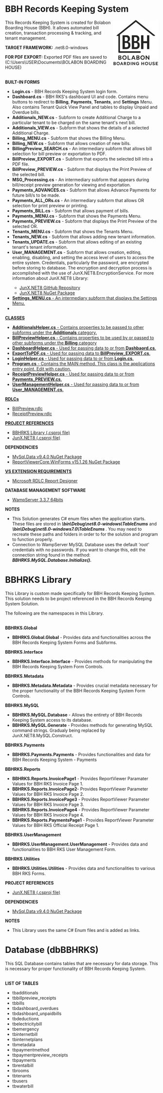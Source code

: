 # BBH Records Keeping System
<img src="BBH Records Keeping System/bbhLogo.png" align="right" width="150px" height="150px" /> 
<p>This Records Keeping System is created for Bolabon Boarding House (BBH). It allows automated bill creation, transaction processing &amp; tracking, and tenant management.</p>
<p><strong>TARGET FRAMEWORK:</strong> .net8.0-windows</p>
<p><strong>FOR PDF EXPORT:</strong> Exported PDF files are saved to (C:\Users\USER\Documents\BOLABON BOARDING HOUSE)</p>
<br/>
<strong>BUILT-IN FORMS </strong>
<ul>
  <li><strong>Login.cs</strong> - BBH Records Keeping System login form.</li>
  <li><strong>Dashboard.cs</strong> - BBH RKS's dashboard UI and code. Contains menu buttons to redirect to <b>Billing</b>, <b>Payments</b>, <b>Tenants</b>, and <b>Settings</b> Menu. Also contains Tenant 
    Quick View Panel and tables to display Unpaid and Overdue bills.</li>
  <li><strong>Additionals_NEW.cs</strong> - Subform to create Additional Charge to a particular tenant to be charged on the same tenant's next bill.</li>
  <li><strong>Additionals_VIEW.cs</strong> - Subform that shows the details of a selected Additional Charge.</li>
  <li><strong>Billing_MENU.cs</strong> - Subform that shows the Billing Menu.</li>
  <li><strong>Billing_NEW.cs</strong> - Subform that allows creation of new bills.</li>
  <li><strong>BillingPreview_SEARCH.cs</strong> - An intermediary subform that allows bill selection for bill preview or exportation to PDF.</li>
  <li><strong>BillPreview_EXPORT.cs</strong> - Subform that exports the selected bill into a PDF file.</li>
  <li><strong>BillPreview_PREVIEW.cs</strong> - Subform that displays the Print Preview of the selected bill.</li>
  <li><strong>MSG_Processing.cs</strong> - An intermediary subform that appears during bill/receipt preview generation for viewing and exportation.</li>
  <li><strong>Payments_ADVANCES.cs</strong> - Subform that allows Advance Payments for future bill/s to be made.</li>
  <li><strong>Payments_ALL_ORs.cs</strong> - An intermediary subform that allows OR selection for print preview or printing.</li>
  <li><strong>Payments_BILL.cs</strong> - Subform that allows payment of bills.</li>
  <li><strong>Payments_MENU.cs</strong> - Subform that shows the Payments Menu.</li>
  <li><strong>Payments_PREVIEW.cs</strong> - Subform that displays the Print Preview of the selected OR.</li>
  <li><strong>Tenants_MENU.cs</strong> - Subform that shows the Tenants Menu.</li>
  <li><strong>Tenants_NEW.cs</strong> - Subform that allows adding new tenant information.</li>
  <li><strong>Tenants_UPDATE.cs</strong> - Subform that allows editing of an existing tenant's tenant information.</li>
  <li><strong>User_MANAGEMENT.cs</strong> - Subform that allows creation, editing, enabling, disabling, and setting the access level of users to access the entire system. Credentials, particularly the
    password, are encrypted before storing to database. The encryption and decryption process is accomplished with the use of JunX.NET8.EncryptionService. For more information about JunX.NET8 Library:
    </li>
    <ul>
      <li><a href="https://github.com/JuniperB07/JunX.NET">JunX.NET8 GitHub Repository</a></li>
      <li><a href="https://www.nuget.org/packages/JunX.NET8">JunX.NET8 NuGet Package</li>
    </ul>
  <li><strong>Settings_MENU.cs</strong> - An intermediary subform that displays the Settings Menu.</li>
  <li></li>
</ul>
<strong>CLASSES</strong>
<ul>
  <li><strong>AdditionalsHelper.cs</strong> - Contains properties to be passed to other subforms under the <b>Additionals</b> category.</li>
  <li><strong>BillPreviewHelper.cs</strong> - Contains properties to be used by or passed to other subforms under the <b>Billing</b> category</li>
  <li><strong>DashboardHelper.cs</strong> - Used for passing data to or from <b>Dashbaord.cs</b>.</li>
  <li><strong>ExportToPDF.cs</strong> - Used for passing data to <b>BillPreview_EXPORT.cs</b>.</li>
  <li><strong>LoginHelper.cs</strong> - Used for passing data to or from <b>Login.cs</b>.</li>
  <li><strong>Program.cs</strong> - Contains the MAIN method. This class is the applications entry point. Edit with caution.</li>
  <li><strong>ReceiptPreviewHelper.cs</strong> - Used for passing data to or from <b>Payments_PREVIEW.cs</b>.</li>
  <li><strong>UserManagementHelper.cs</strong> - Used for passing data to or from <b>User_MANAGEMENT.cs</b>.</li>
</ul>
<strong>RDLCs</strong>
<ul>
  <li>BillPreview.rdlc</li>
  <li>ReceiptPreview.rdlc</li>
</ul>
<strong>PROJECT REFERENCES</strong>
<ul>
  <li><a href="https://github.com/JuniperB07/BBH-Records-Keeping-System/tree/f6f30b508ce5c1e29a0336a097f4186ffd35de1b/BBHRKS%20Library">BBHRKS Library 
  (.csproj file)</a>
  </li>
  <li><a href="https://github.com/JuniperB07/JunX.NET">JunX.NET8 (.csproj file)</a></li>
</ul>
<strong>DEPENDENCIES</strong>
<ul>
  <li><a href="https://www.nuget.org/packages/MySql.Data/9.4.0?_src=template">MySql.Data v9.4.0 NuGet Package</a></li>
  <li><a href="https://www.nuget.org/packages/ReportViewerCore.WinForms/15.1.26?_src=template">ReportViewerCore.WinForms v15.1.26 NuGet Package</li>
</ul>
<strong>VS EXTENSION REQUIREMENTS</strong>
<ul>
  <li><a href="https://marketplace.visualstudio.com/items?itemName=ProBITools.MicrosoftRdlcReportDesignerforVisualStudio2022">
    Microsoft RDLC Report Designer </a>
  </li>
</ul>
<strong>DATABASE MANAGEMENT SOFTWARE</strong>
<ul>
  <li><a href="https://www.wampserver.com/en/download-wampserver-64bits">WampServer 3.3.7 64bits</a></li>
</ul>
<strong>NOTES</strong>
<ul>
  <li>This Solution generates C# enum files when the application starts. These files are stored in <b><i>\bin\Debug\net8.0-windows\TableEnums</i></b> and <b><i>\bin\Debug\net8.0-windows7.0\TableEnums</i>
  </b>. You may need to recreate these paths and folders in order to for the solution and program to function properly.</li>
  <li>Connection to WampServer MySQL Database uses the default <i>'root'</i> credentials with no passwords. If you want to change this, edit the connection string found in the method: 
    <b><i>BBHRKS.MySQL.Database.Initialize().</i></b></li>
</ul>

# BBHRKS Library
<p>This Library is custom made specifically for BBH Records Keeping System. This solution needs to be project referenced in the BBH Records Keeping System Solution.</p>
<p>The following are the namespaces in this Library.</p>
<br/>
<strong>BBHRKS.Global</strong>
<ul>
  <li><strong>BBHRKS.Global.Global</strong> - Provides data and functionalities across the BBH Records Keeping System Forms and Subforms.</li>
</ul>
<strong>BBHRKS.Interface</strong>
<ul>
  <li><strong>BBHRKS.Interface.Interface</strong> - Provides methods for manipulating the BBH Records Keeping System Form Controls.</li>
</ul>
<strong>BBHRKS.Metadata</strong>
<ul>
  <li><strong>BBHRKS.Metadata.Metadata</strong> - Provides crucial metadata necessary for the proper functionality of the BBH Records Keeping System Form Controls.</li>
</ul>
<strong>BBHRKS.MySQL</strong>
<ul>
  <li><strong>BBHRKS.MySQL.Database</strong> - Allows the entirety of BBH Records Keeping System access to its database.</li>
  <li><strong>BBHRKS.MySQL.Generate</strong> - Provides methods for generating MySQL command strings. Gradualy being replaced by JunX.NET8.MySQL.Construct.</li>
</ul>
<strong>BBHRKS.Payments</strong>
<ul>
  <li><strong>BBHRKS.Payments.Payments</strong> - Provides functionalities and data for BBH Records Keeping System - Payments</li>
</ul>
<strong>BBHRKS.Reports</strong>
<ul>
  <li><strong>BBHRKS.Reports.InvoicePage1</strong> - Provides ReportViewer Paramater Values for BBH RKS Invoice Page 1.</li>
  <li><strong>BBHRKS.Reports.InvoicePage2</strong>- Provides ReportViewer Parameter Values for BBH RKS Invoice Page 2.</li>
  <li><strong>BBHRKS.Reports.InvoicePage3</strong> - Provides ReportViewer Parameter Values for BBH RKS Invoice Page 3.</li>
  <li><strong>BBHRKS.Reports.InvoicePage4</strong> - Provides ReportViewer Parameter Values for BBH RKS Invoice Page 4.</li>
  <li><strong>BBHRKS.Reports.PaymentsPage1</strong> - Provides ReportViewer Parameter Values for BBH RKS Official Receipt Page 1.</li>
</ul>
<strong>BBHRKS.UserManagement</strong>
<ul>
  <li><strong>BBHRKS.UserManagement.UserManagement</strong> - Provides data and functionalities to BBH RKS User Management Form.</li>
</ul>
<strong>BBHRKS.Utilities</strong>
<ul>
  <li><strong>BBHRKS.Utilities.Utilities</strong> - Provides data and functionalities to various BBH RKS Forms.</li>
</ul>
<strong>PROJECT REFERENCES</strong>
<ul>
  <li><a href="https://github.com/JuniperB07/JunX.NET">JunX.NET8 (.csproj file)</a></li>
</ul>
<strong>DEPENDENCIES</strong>
<ul>
  <li><a href="https://www.nuget.org/packages/MySql.Data/9.4.0?_src=template">MySql.Data v9.4.0 NuGet Package</a></li>
</ul>
<strong>NOTES</strong>
<ul>
  <li>This Library uses the same C# Enum files and is added as links.</li>
</ul>

# Database (dbBBHRKS)
<p>This SQL Database contains tables that are necessary for data storage. This is necessary for proper functionality of BBH Records Keeping System.</p>
<br/>
<strong>LIST OF TABLES</strong>
<ul>
  <li>tbadditionals</li>
  <li>tbbillpreview_receipts</li>
  <li>tbbills</li>
  <li>tbdashboard_overdues</li>
  <li>tbdashboard_unpaidbills</li>
  <li>tbdeductions</li>
  <li>tbelectricitybill</li>
  <li>tbemergency</li>
  <li>tbinternetbill</li>
  <li>tbinternetplans</li>
  <li>tbmetadata</li>
  <li>tbpaymentmethod</li>
  <li>tbpaymentpreview_receipts</li>
  <li>tbpayments</li>
  <li>tbrentalbill</li>
  <li>tbrooms</li>
  <li>tbtenants</li>
  <li>tbusers</li>
  <li>tbwaterbill</li>
</ul>
